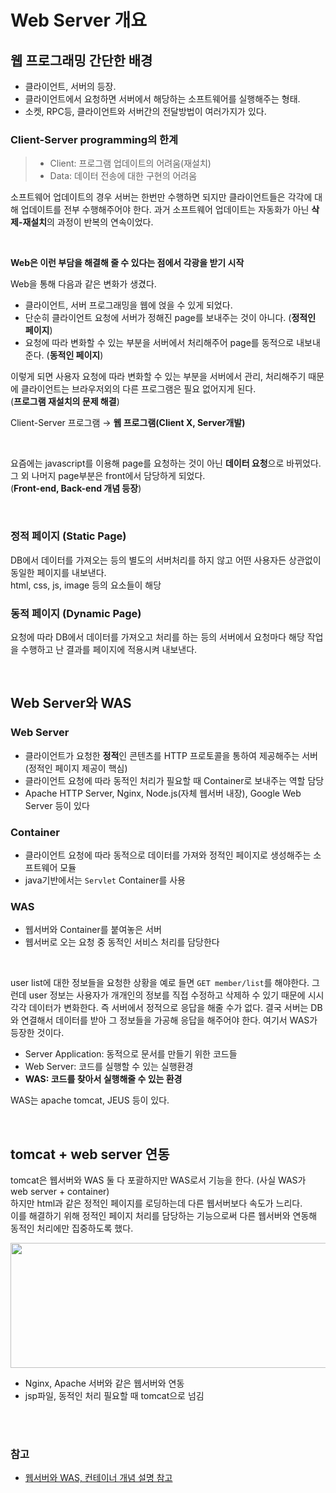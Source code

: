 # Web Server 개요

## 웹 프로그래밍 간단한 배경

- 클라이언트, 서버의 등장. 
- 클라이언트에서 요청하면 서버에서 해당하는 소프트웨어를 실행해주는 형태.
- 소켓, RPC등, 클라이언트와 서버간의 전달방법이 여러가지가 있다.

### Client-Server programming의 한계

> - Client: 프로그램 업데이트의 어려움(재설치)
> - Data: 데이터 전송에 대한 구현의 어려움

소프트웨어 업데이트의 경우 서버는 한번만 수행하면 되지만 클라이언트들은 각각에 대해 업데이트를 전부 수행해주어야 한다. 과거 소프트웨어 업데이트는 자동화가 아닌 **삭제-재설치**의 과정이 반복의 연속이었다.

<br>

**Web은 이런 부담을 해결해 줄 수 있다는 점에서 각광을 받기 시작**

Web을 통해 다음과 같은 변화가 생겼다.
- 클라이언트, 서버 프로그래밍을 웹에 얹을 수 있게 되었다.
- 단순히 클라이언트 요청에 서버가 정해진 page를 보내주는 것이 아니다. (**정적인 페이지**)
- 요청에 따라 변화할 수 있는 부분을 서버에서 처리해주어 page를 동적으로 내보내준다. (**동적인 페이지**)

이렇게 되면 사용자 요청에 따라 변화할 수 있는 부분을 서버에서 관리, 처리해주기 때문에 클라이언트는 브라우저외의 다른 프로그램은 필요 없어지게 된다.  
(**프로그램 재설치의 문제 해결**)

Client-Server 프로그램 → **웹 프로그램(Client X, Server개발)**

<br>

요즘에는 javascript를 이용해 page를 요청하는 것이 아닌 **데이터 요청**으로 바뀌었다. 그 외 나머지 page부분은 front에서 담당하게 되었다.  
(**Front-end, Back-end 개념 등장**)

<br>

### 정적 페이지 (Static Page)
DB에서 데이터를 가져오는 등의 별도의 서버처리를 하지 않고 어떤 사용자든 상관없이 동일한 페이지를 내보낸다.  
html, css, js, image 등의 요소들이 해당
### 동적 페이지 (Dynamic Page)
요청에 따라 DB에서 데이터를 가져오고 처리를 하는 등의 서버에서 요청마다 해당 작업을 수행하고 난 결과를 페이지에 적용시켜 내보낸다.

<br>

## Web Server와 WAS

### Web Server
- 클라이언트가 요청한 **정적**인 콘텐츠를 HTTP 프로토콜을 통하여 제공해주는 서버(정적인 페이지 제공이 핵심)
- 클라이언트 요청에 따라 동적인 처리가 필요할 때 Container로 보내주는 역할 담당
- Apache HTTP Server, Nginx, Node.js(자체 웹서버 내장), Google Web Server 등이 있다
### Container
- 클라이언트 요청에 따라 동적으로 데이터를 가져와 정적인 페이지로 생성해주는 소프트웨어 모듈
- java기반에서는 `Servlet` Container를 사용
### WAS
- 웹서버와 Container를 붙여놓은 서버
- 웹서버로 오는 요청 중 동적인 서비스 처리를 담당한다

<br>

user list에 대한 정보들을 요청한 상황을 예로 들면 `GET member/list`를 해야한다. 그런데 user 정보는 사용자가 개개인의 정보를 직접 수정하고 삭제하 수 있기 때문에 시시각각 데이터가 변화한다. 즉 서버에서 정적으로 응답을 해줄 수가 없다. 결국 서버는 DB와 연결해서 데이터를 받아 그 정보들을 가공해 응답을 해주어야 한다. 여기서 WAS가 등장한 것이다.

- Server Application: 동적으로 문서를 만들기 위한 코드들
- Web Server: 코드를 실행할 수 있는 실행환경
- **WAS: 코드를 찾아서 실행해줄 수 있는 환경**

WAS는 apache tomcat, JEUS 등이 있다. 

<br>

## tomcat + web server 연동

tomcat은 웹서버와 WAS 둘 다 포괄하지만 WAS로서 기능을 한다. (사실 WAS가 web server + container)  
하지만 html과 같은 정적인 페이지를 로딩하는데 다른 웹서버보다 속도가 느리다.  
이를 해결하기 위해 정적인 페이지 처리를 담당하는 기능으로써 다른 웹서버와 연동해 동적인 처리에만 집중하도록 했다.  

<p><img src="https://user-images.githubusercontent.com/41675375/80943603-8f27bd80-8e22-11ea-9f44-9915b108653c.png" width="850" height="200"></p>


- Nginx, Apache 서버와 같은 웹서버와 연동
- jsp파일, 동적인 처리 필요할 때 tomcat으로 넘김


<br>
<br>


### 참고

- [웹서버와 WAS, 컨테이너 개념 설명 참고](http://melonicedlatte.com/web/2019/06/23/210300.html)









